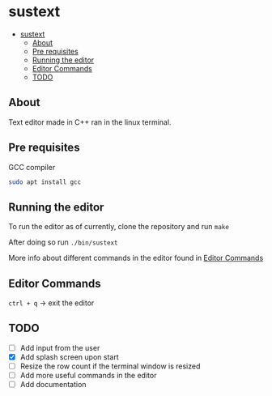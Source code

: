 # sustext

- [sustext](#sustext)
  - [About](#about)
  - [Pre requisites](#pre-requisites)
  - [Running the editor](#running-the-editor)
  - [Editor Commands](#editor-commands)
  - [TODO](#todo)
  
## About

Text editor made in C++ ran in the linux terminal. 

## Pre requisites 
GCC compiler

```bash
sudo apt install gcc
```

## Running the editor

To run the editor as of currently, clone the repository and run `make`

After doing so run `./bin/sustext`

More info about different commands in the editor found in [Editor Commands](#editor-commands)

## Editor Commands

`ctrl + q` -> exit the editor

## TODO

- [ ] Add input from the user
- [X] Add splash screen upon start
- [ ] Resize the row count if the terminal window is resized
- [ ] Add more useful commands in the editor
- [ ] Add documentation
